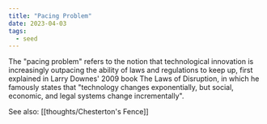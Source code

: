 ```yaml
---
title: "Pacing Problem"
date: 2023-04-03
tags:
  - seed
---
```


The "pacing problem" refers to the notion that technological innovation is increasingly outpacing the ability of laws and regulations to keep up, first explained in Larry Downes' 2009 book The Laws of Disruption, in which he famously states that "technology changes exponentially, but social, economic, and legal systems change incrementally".

See also: [[thoughts/Chesterton's Fence]]
